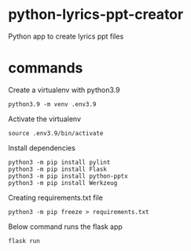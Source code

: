 # python-lyrics-ppt-creator
Python app to create lyrics ppt files

# commands

Create a virtualenv with python3.9

```
python3.9 -m venv .env3.9
```

Activate the virtualenv

```
source .env3.9/bin/activate
```

Install dependencies

```
python3 -m pip install pylint
python3 -m pip install Flask
python3 -m pip install python-pptx
python3 -m pip install Werkzeug
```

Creating requirements.txt file

```
python3 -m pip freeze > requirements.txt
```

Below command runs the flask app

```
flask run
```